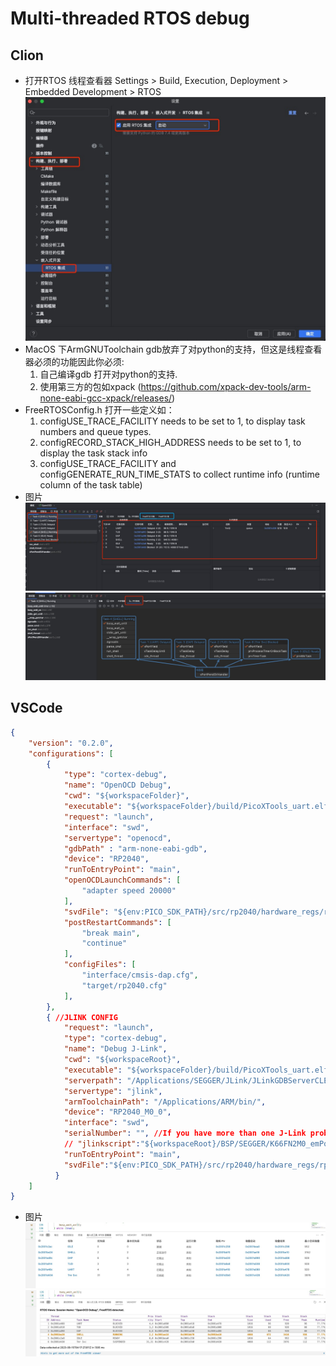 # Multi-threaded RTOS debug

## Clion
- 打开RTOS 线程查看器 
     Settings > Build, Execution, Deployment > Embedded Development > RTOS
    ![](images/clion_en_rtos.jpg)
- MacOS 下ArmGNUToolchain gdb放弃了对python的支持，但这是线程查看器必须的功能因此你必须:
    1. 自己编译gdb 打开对python的支持.
    2. 使用第三方的包如xpack (https://github.com/xpack-dev-tools/arm-none-eabi-gcc-xpack/releases/) 
- FreeRTOSConfig.h  打开一些定义如：
    1. configUSE_TRACE_FACILITY needs to be set to 1, to display task numbers and queue types.
    2. configRECORD_STACK_HIGH_ADDRESS needs to be set to 1, to display the task stack info
    3. configUSE_TRACE_FACILITY and configGENERATE_RUN_TIME_STATS to collect runtime info (runtime column of the task table)
- 图片
 ![](images/clion_freertos_info.jpg)
 ![](images/multi_stack.jpg)


## VSCode
```json
{
    "version": "0.2.0",
    "configurations": [
        {
            "type": "cortex-debug",
            "name": "OpenOCD Debug",
            "cwd": "${workspaceFolder}",
            "executable": "${workspaceFolder}/build/PicoXTools_uart.elf",
            "request": "launch",
            "interface": "swd",
            "servertype": "openocd",
            "gdbPath" : "arm-none-eabi-gdb",
            "device": "RP2040",
            "runToEntryPoint": "main",
            "openOCDLaunchCommands": [
                "adapter speed 20000"
            ],
            "svdFile": "${env:PICO_SDK_PATH}/src/rp2040/hardware_regs/rp2040.svd",
            "postRestartCommands": [
                "break main",
                "continue"
            ],
            "configFiles": [
                "interface/cmsis-dap.cfg",
                "target/rp2040.cfg"
            ],
        },
        { //JLINK CONFIG
            "request": "launch",
            "type": "cortex-debug",
            "name": "Debug J-Link",
            "cwd": "${workspaceRoot}",
            "executable": "${workspaceFolder}/build/PicoXTools_uart.elf",
            "serverpath": "/Applications/SEGGER/JLink/JLinkGDBServerCLExe",
            "servertype": "jlink",
            "armToolchainPath": "/Applications/ARM/bin/",
            "device": "RP2040_M0_0",
            "interface": "swd",
            "serialNumber": "", //If you have more than one J-Link probe, add the serial number here.
            // "jlinkscript":"${workspaceRoot}/BSP/SEGGER/K66FN2M0_emPower/Setup/Kinetis_K66_Target.js",
            "runToEntryPoint": "main",
            "svdFile":"${env:PICO_SDK_PATH}/src/rp2040/hardware_regs/rp2040.svd"
          }
    ]
}
```
- 图片
 ![](images/vscode_freertos_info.jpg)
 ![](images/vscode_freertos_info2.jpg)
